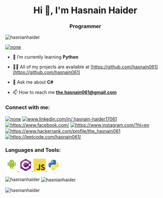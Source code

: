 <h1 align="center">Hi 👋, I'm Hasnain Haider</h1>
<h3 align="center">Programmer</h3>
<p align="left"> <img src="https://komarev.com/ghpvc/?username=hasnianhaider&label=Profile%20views&color=0e75b6&style=flat" alt="hasnianhaider" /> </p>

<p align="left"> <a href="https://twitter.com/none" target="blank"><img src="https://img.shields.io/twitter/follow/none?logo=twitter&style=for-the-badge" alt="none" /></a> </p>

- 🌱 I’m currently learning **Python**

- 👨‍💻 All of my projects are available at [https://github.com/hasnain061](https://github.com/hasnain061)

- 💬 Ask me about **C#**

- 📫 How to reach me **the.hasnain061@gmail.com**

<h3 align="left">Connect with me:</h3>
<p align="left">
<a href="https://twitter.com/none" target="blank"><img align="center" src="https://raw.githubusercontent.com/rahuldkjain/github-profile-readme-generator/master/src/images/icons/Social/twitter.svg" alt="none" height="30" width="40" /></a>
<a href="https://linkedin.com/in/www.linkedin.com/in/ hasnain-haider17061" target="blank"><img align="center" src="https://raw.githubusercontent.com/rahuldkjain/github-profile-readme-generator/master/src/images/icons/Social/linked-in-alt.svg" alt="www.linkedin.com/in/ hasnain-haider17061" height="30" width="40" /></a>
<a href="https://fb.com/https://www.facebook.com/" target="blank"><img align="center" src="https://raw.githubusercontent.com/rahuldkjain/github-profile-readme-generator/master/src/images/icons/Social/facebook.svg" alt="https://www.facebook.com/" height="30" width="40" /></a>
<a href="https://instagram.com/https://www.instagram.com/?hl=en" target="blank"><img align="center" src="https://raw.githubusercontent.com/rahuldkjain/github-profile-readme-generator/master/src/images/icons/Social/instagram.svg" alt="https://www.instagram.com/?hl=en" height="30" width="40" /></a>
<a href="https://www.hackerrank.com/https://www.hackerrank.com/profile/the_hasnain061" target="blank"><img align="center" src="https://raw.githubusercontent.com/rahuldkjain/github-profile-readme-generator/master/src/images/icons/Social/hackerrank.svg" alt="https://www.hackerrank.com/profile/the_hasnain061" height="30" width="40" /></a>
<a href="https://www.leetcode.com/https://leetcode.com/hasnain061/" target="blank"><img align="center" src="https://raw.githubusercontent.com/rahuldkjain/github-profile-readme-generator/master/src/images/icons/Social/leet-code.svg" alt="https://leetcode.com/hasnain061/" height="30" width="40" /></a>
</p>

<h3 align="left">Languages and Tools:</h3>
<p align="left"> <a href="https://developer.android.com" target="_blank" rel="noreferrer"> <img src="https://raw.githubusercontent.com/devicons/devicon/master/icons/android/android-original-wordmark.svg" alt="android" width="40" height="40"/> </a> <a href="https://www.w3schools.com/cs/" target="_blank" rel="noreferrer"> <img src="https://raw.githubusercontent.com/devicons/devicon/master/icons/csharp/csharp-original.svg" alt="csharp" width="40" height="40"/> </a> <a href="https://developer.mozilla.org/en-US/docs/Web/JavaScript" target="_blank" rel="noreferrer"> <img src="https://raw.githubusercontent.com/devicons/devicon/master/icons/javascript/javascript-original.svg" alt="javascript" width="40" height="40"/> </a> <a href="https://www.python.org" target="_blank" rel="noreferrer"> <img src="https://raw.githubusercontent.com/devicons/devicon/master/icons/python/python-original.svg" alt="python" width="40" height="40"/> </a> </p>

<p><img align="left" src="https://github-readme-stats.vercel.app/api/top-langs?username=hasnianhaider&show_icons=true&locale=en&layout=compact" alt="hasnianhaider" /></p>

<p>&nbsp;<img align="center" src="https://github-readme-stats.vercel.app/api?username=hasnianhaider&show_icons=true&locale=en" alt="hasnianhaider" /></p>

<p><img align="center" src="https://github-readme-streak-stats.herokuapp.com/?user=hasnianhaider&" alt="hasnianhaider" /></p>
